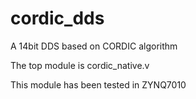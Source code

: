 # cordic_dds
A 14bit DDS based on CORDIC algorithm

The top module is cordic_native.v

This module has been tested in ZYNQ7010

